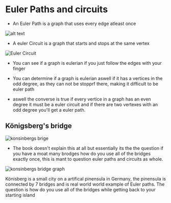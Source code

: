 # Euler Paths and circuits
- An Euler Path is a graph that uses every edge atleast once
<img title="eulerpath image" alt="alt text" src="https://github.com/jackTCurtis/csc208/blob/fc63231cd04ce50b33d33cfde99b9ea4c934e960/ch%204.5/Fig2_5_17.png">

- A euler Circuit is a graph that starts and stops at the same vertex

<img title="Euler Circuit" alt="Euler Circuit" src="https://github.com/jackTCurtis/csc208/blob/4c561cd7d27b3da8ddd08642f68ad45b7ce1a962/ch%204.5/euleriantrails5182472584651975439.jpeg">

- You can see if a graph is eulerian if you just follow the edges with your finger

- You can determine if a graph is eulerian aswell if it has a vertices in the odd degree, as they can not be stopprf there, making it difficult to be euler path

- aswell the converse is true if every vertice in a graph has an even degree it must be a euler circuit and if there are two vertexes with an odd degree you'll get a euler path.

## Königsberg's bridge

<img title="konsinbergs bridge" alt="konsinbergs brige" src="https://github.com/jackTCurtis/csc208/blob/a9fc40fe423dbf4a0db0302abd399473a356eb98/ch%204.5/Screenshot-204-1024x577.png">

- The book doesn't explain this at all but essentially its the the question if you have a moat many brodges how do you use all of the bridges exactly once, this is mant to question euler paths and circuits as whole.

<img title="graph" alt="konsinbergs bridge graph" src="https://github.com/jackTCurtis/csc208/blob/a9fc40fe423dbf4a0db0302abd399473a356eb98/ch%204.5/Screen%20Shot%202024-05-31%20at%208.05.43%20AM.png">

Könisberg is a small city on a artifical pinensula in Germany, the pinensula is connected by 7 bridges and is real world world example of Euler paths.
The question is how do you use all of the bridges while getting back to your starting island
